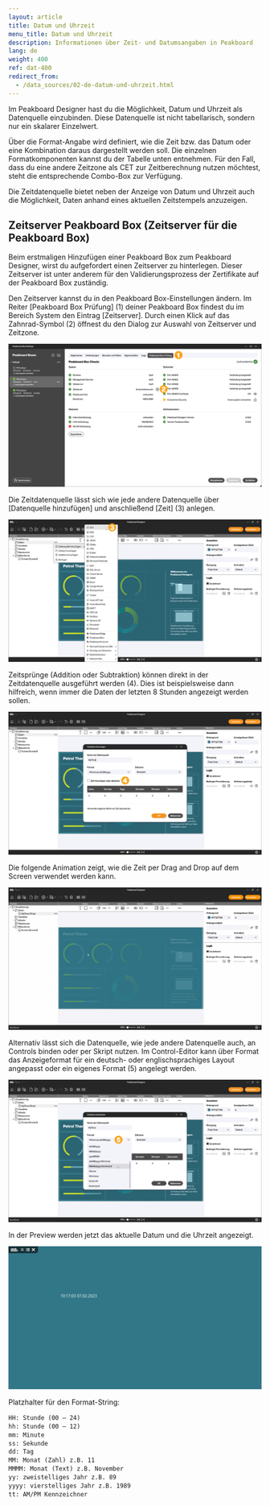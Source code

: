```yaml
---
layout: article
title: Datum und Uhrzeit
menu_title: Datum und Uhrzeit
description: Informationen über Zeit- und Datumsangaben in Peakboard
lang: de
weight: 400
ref: dat-400
redirect_from:
  - /data_sources/02-de-datum-und-uhrzeit.html
---
```


Im Peakboard Designer hast du die Möglichkeit, Datum und Uhrzeit als Datenquelle einzubinden.
Diese Datenquelle ist nicht tabellarisch, sondern nur ein skalarer Einzelwert.

Über die Format-Angabe wird definiert, wie die Zeit bzw. das Datum oder eine Kombination daraus dargestellt werden soll.
Die einzelnen Formatkomponenten kannst du der Tabelle unten entnehmen.
Für den Fall, dass du eine andere Zeitzone als CET zur Zeitberechnung nutzen möchtest, steht die entsprechende Combo-Box zur Verfügung.

Die Zeitdatenquelle bietet neben der Anzeige von Datum und Uhrzeit auch die Möglichkeit, Daten anhand eines aktuellen Zeitstempels anzuzeigen.

## Zeitserver Peakboard Box (Zeitserver für die Peakboard Box)

Beim erstmaligen Hinzufügen einer Peakboard Box zum Peakboard Designer, wirst du aufgefordert einen Zeitserver zu hinterlegen. Dieser Zeitserver ist unter anderem für den Validierungsprozess der Zertifikate auf der Peakboard Box zuständig.

Den Zeitserver kannst du in den Peakboard Box-Einstellungen ändern.
Im Reiter [Peakboard Box Prüfung] (1) deiner Peakboard Box findest du im Bereich System den Eintrag [Zeitserver].
Durch einen Klick auf das Zahnrad-Symbol (2) öffnest du den Dialog zur Auswahl von Zeitserver und Zeitzone.

![Zeitserver](/assets/images/data-sources/date-and-time/de_timeserver.png)

Die Zeitdatenquelle lässt sich wie jede andere Datenquelle über [Datenquelle hinzufügen] und anschließend [Zeit] (3) anlegen.

![Zeitdatenquelle](/assets/images/data-sources/date-and-time/de_timedatasource_01.png)

Zeitsprünge (Addition oder Subtraktion) können direkt in der Zeitdatenquelle ausgeführt werden (4). Dies ist beispielsweise dann hilfreich, wenn immer die Daten der letzten 8 Stunden angezeigt werden sollen.

![Zeitdatenquelle](/assets/images/data-sources/date-and-time/de_timedatasource_02.png)

Die folgende Animation zeigt, wie die Zeit per Drag and Drop auf dem Screen verwendet werden kann.

![Zeitdatenquelle](/assets/images/data-sources/date-and-time/de_timedatasource_03.gif)

Alternativ lässt sich die Datenquelle, wie jede andere Datenquelle auch, an Controls binden oder per Skript nutzen.
Im Control-Editor kann über Format das Anzeigeformat für ein deutsch- oder englischsprachiges Layout angepasst oder ein eigenes Format (5) angelegt werden.

![Zeitdatenquelle](/assets/images/data-sources/date-and-time/de_timedatasource_04.png)

In der Preview werden jetzt das aktuelle Datum und die Uhrzeit angezeigt.

![Zeitdatenquelle](/assets/images/data-sources/date-and-time/timedatasource_05.png)

Platzhalter für den Format-String:

```html
HH: Stunde (00 – 24)
hh: Stunde (00 – 12)
mm: Minute
ss: Sekunde
dd: Tag
MM: Monat (Zahl) z.B. 11
MMMM: Monat (Text) z.B. November
yy: zweistelliges Jahr z.B. 89
yyyy: vierstelliges Jahr z.B. 1989
tt: AM/PM Kennzeichner
```
